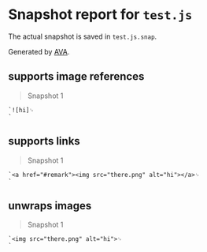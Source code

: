 # Snapshot report for `test.js`

The actual snapshot is saved in `test.js.snap`.

Generated by [AVA](https://ava.li).

## supports image references

> Snapshot 1

    `![hi]␊
    `

## supports links

> Snapshot 1

    `<a href="#remark"><img src="there.png" alt="hi"></a>␊
    `

## unwraps images

> Snapshot 1

    `<img src="there.png" alt="hi">␊
    `
